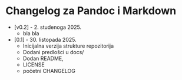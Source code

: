 # Changelog za Pandoc i Markdown
- [v0.2] - 2. studenoga 2025.
  - bla bla
- [0.1] - 30. listopada 2025.
  - Inicijalna verzija strukture repozitorija
  - Dodani predlošci u docs/
  - Dodan README,
  - LICENSE
  - početni CHANGELOG
